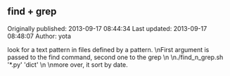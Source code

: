 ## find + grep 
Originally published: 2013-09-17 08:44:34 
Last updated: 2013-09-17 08:48:07 
Author: yota  
 
look for a text pattern in files defined by a pattern.\nFirst argument is passed to the find command, second one to the grep\n\n./find_n_grep.sh '*.py' 'dict'\n\nmore over, it sort by date.